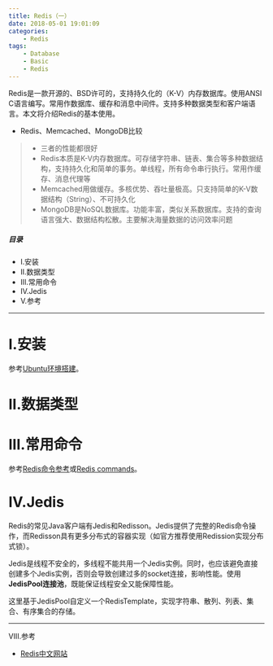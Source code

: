 ```yaml
---
title: Redis（一）
date: 2018-05-01 19:01:09
categories:
    - Redis
tags:
    - Database
    - Basic
    - Redis
---
```


Redis是一款开源的、BSD许可的，支持持久化的（K-V）内存数据库。使用ANSI C语言编写。常用作数据库、缓存和消息中间件。支持多种数据类型和客户端语言。本文将介绍Redis的基本使用。

<!-- more -->

- Redis、Memcached、MongoDB比较

> - 三者的性能都很好
> - Redis本质是K-V内存数据库。可存储字符串、链表、集合等多种数据结构，支持持久化和简单的事务。单线程，所有命令串行执行。常用作缓存、消息代理等
> - Memcached用做缓存。多核优势、吞吐量极高。只支持简单的K-V数据结构（String）、不可持久化
> - MongoDB是NoSQL数据库。功能丰富，类似关系数据库。支持的查询语言强大、数据结构松散。主要解决海量数据的访问效率问题

##### 目录
+ I.安装
+ II.数据类型
+ III.常用命令
+ IV.Jedis
+ V.参考


---
# I.安装

参考[Ubuntu环境搭建](https://wocaishiliuke.github.io/linux/2018/06/02/Ubuntu01/)。

# II.数据类型




# III.常用命令

参考[Redis命令参考](http://doc.redisfans.com/)或[Redis commands](https://redis.io/commands)。

# IV.Jedis

Redis的常见Java客户端有Jedis和Redisson。Jedis提供了完整的Redis命令操作，而Redisson具有更多分布式的容器实现（如官方推荐使用Redission实现分布式锁）。

Jedis是线程不安全的，多线程不能共用一个Jedis实例。同时，也应该避免直接创建多个Jedis实例，否则会导致创建过多的socket连接，影响性能。使用**JedisPool连接池**，既能保证线程安全又能保障性能。

这里基于JedisPool自定义一个RedisTemplate，实现字符串、散列、列表、集合、有序集合的存储。


---
VIII.参考

- [Redis中文网站](http://www.redis.cn/)
